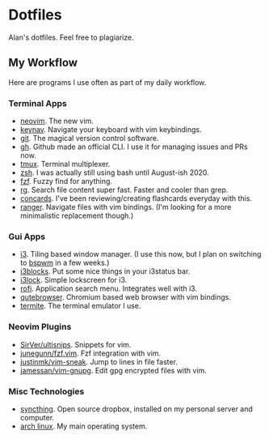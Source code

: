 # Dotfiles
Alan's dotfiles. Feel free to plagiarize.

## My Workflow
Here are programs I use often as part of my daily workflow.

### Terminal Apps
- [neovim](https://neovim.io/). The new vim.
- [keynav](https://github.com/jordansissel/keynav). Navigate your keyboard with vim keybindings.
- [git](https://git-scm.com/). The magical version control software.
- [gh](https://cli.github.com/). Github made an official CLI. I use it for managing issues and PRs now.
- [tmux](https://github.com/tmux/tmux). Terminal multiplexer.
- [zsh](https://www.zsh.org/). I was actually still using bash until August-ish 2020.
- [fzf](https://github.com/junegunn/fzf). Fuzzy find for anything.
- [rg](https://github.com/BurntSushi/ripgrep). Search file content super fast. Faster and cooler than grep.
- [concards](https://github.com/alanxoc3/concards). I've been reviewing/creating flashcards everyday with this.
- [ranger](https://github.com/ranger/ranger). Navigate files with vim bindings. (I'm looking for a more minimalistic replacement though.)

### Gui Apps
- [i3](https://i3wm.org/). Tiling based window manager. (I use this now, but I plan on switching to [bspwm](https://github.com/baskerville/bspwm) in a few weeks.)
- [i3blocks](https://github.com/vivien/i3blocks). Put some nice things in your i3status bar.
- [i3lock](https://github.com/i3/i3lock). Simple lockscreen for i3.
- [rofi](https://github.com/davatorium/rofi). Application search menu. Integrates well with i3.
- [qutebrowser](https://qutebrowser.org/). Chromium based web browser with vim bindings.
- [termite](https://github.com/thestinger/termite). The terminal emulator I use.

### Neovim Plugins
- [SirVer/ultisnips](https://github.com/SirVer/ultisnips). Snippets for vim.
- [junegunn/fzf.vim](https://github.com/junegunn/fzf.vim). Fzf integration with vim.
- [justinmk/vim-sneak](https://github.com/justinmk/vim-sneak). Jump to lines in file faster.
- [jamessan/vim-gnupg](https://github.com/jamessan/vim-gnupg). Edit gpg encrypted files with vim.

### Misc Technologies
- [syncthing](https://syncthing.net/). Open source dropbox, installed on my personal server and computer.
- [arch linux](https://www.archlinux.org/). My main operating system.


